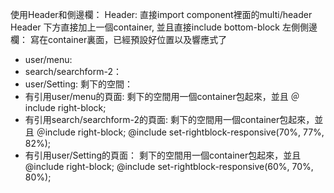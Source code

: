 使用Header和側邊欄：
Header: 直接import component裡面的multi/header
Header 下方直接加上一個container, 並且直接include bottom-block
左側側邊欄：
寫在container裏面，已經預設好位置以及響應式了
- user/menu:
- search/searchform-2：
- user/Setting:
剩下的空間：
- 有引用user/menu的頁面: 
    剩下的空間用一個container包起來，並且
    ＠include right-block;
- 有引用search/searchform-2的頁面: 
    剩下的空間用一個container包起來，並且
    ＠include right-block;
    @include set-rightblock-responsive(70%, 77%, 82%);
- 有引用user/Setting的頁面：
    剩下的空間用一個container包起來，並且
    @include right-block;
    @include set-rightblock-responsive(60%, 70%, 80%);